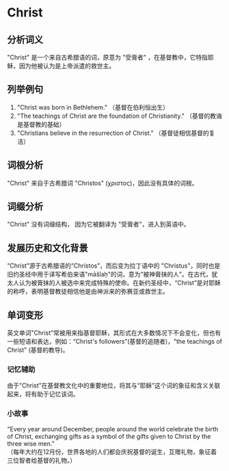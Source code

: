 # Christ

## 分析词义

  

"Christ" 是一个来自古希腊语的词，原意为 "受膏者" ，在基督教中，它特指耶稣，因为他被认为是上帝派遣的救世主。

  

## 列举例句

  

1.  "Christ was born in Bethlehem." （基督在伯利恒出生）
2.  "The teachings of Christ are the foundation of Christianity." （基督的教诲是基督教的基础）
3.  "Christians believe in the resurrection of Christ." （基督徒相信基督的复活）

  

## 词根分析

  

"Christ" 来自于古希腊词 "Christos" (χριστος)，因此没有具体的词根。

  

## 词缀分析

  

"Christ" 没有词缀结构， 因为它被翻译为 "受膏者"，进入到英语中。

  

## 发展历史和文化背景

  

“Christ”源于古希腊语的“Christos”，而后变为拉丁语中的 "Christus"，同时也是旧约圣经中用于译写希伯来语"māšîaḥ"的词，意为“被神膏抹的人”。在古代，犹太人认为被膏抹的人被选中来完成特殊的使命。在新约圣经中，“Christ”是对耶稣的称呼，表明基督教徒相信他是由神派来的弥赛亚或救世主。

  

## 单词变形

  

英文单词"Christ"常被用来指基督耶稣，其形式在大多数情况下不会变化，但也有一些短语和表达，例如：“Christ's followers”(基督的追随者)，"the teachings of Christ" (基督的教导)。

  

### 记忆辅助

  

由于"Christ"在基督教文化中的重要地位，将其与“耶稣”这个词的象征和含义关联起来，将有助于记忆该词。

  

### 小故事

  

"Every year around December, people around the world celebrate the birth of Christ, exchanging gifts as a symbol of the gifts given to Christ by the three wise men."  
（每年大约在12月份，世界各地的人们都会庆祝基督的诞生，互赠礼物，象征着三位智者给基督的礼物。）
